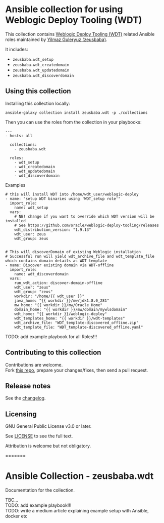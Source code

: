 # Ansible collection for using Weblogic Deploy Tooling (WDT)  

This collection contains [Weblogic Deploy Tooling (WDT)](https://github.com/oracle/weblogic-deploy-tooling) related Ansible roles maintained by [Yilmaz Guleryuz (zeusbaba)](https://beerstorm.net).  

It includes:  
- `zeusbaba.wdt_setup`  
- `zeusbaba.wdt_createdomain`    
- `zeusbaba.wdt_updatedomain`  
- `zeusbaba.wdt_discoverdomain`  


## Using this collection

Installing this collection locally:  
```
ansible-galaxy collection install zeusbaba.wdt -p ./collections  
```  
  
Then you can use the roles from the collection in your playbooks:  
```
---
- hosts: all

  collections:
    - zeusbaba.wdt

  roles:
    - wdt_setup
    - wdt_createdomain
    - wdt_updatedomain  
    - wdt_discoverdomain
```

Examples  
```
# this will install WDT into /home/wdt_user/weblogic-deploy  
- name: "setup WDT binaries using 'WDT_setup role'"
  import_role:
    name: wdt_setup
  vars:
    # NB! change if you want to override which WDT version will be installed
    # See https://github.com/oracle/weblogic-deploy-tooling/releases
    wdt_distribution_version: "1.9.13"
    wdt_user: zeus
    wdt_group: zeus
    

# This will discoverDomain of existing Weblogic installation    
# Successful run will yield wdt_archive_file and wdt_template_file which contains domain details as WDT template  
- name: Discover existing domain via WDT-offline
  import_role:
    name: wdt_discoverdomain
  vars:
    run_wdt_action: discover-domain-offline
    wdt_user: "zeus"
    wdt_group: "zeus"
    workdir: "/home/{{ wdt_user }}"
    java_home: "{{ workdir }}/mw/jdk1.8.0_281"
    mw_home: "{{ workdir }}/mw/Oracle_Home"
    domain_home: "{{ workdir }}/mw/domain/mywlsdomain"
    wdt_home: "{{ workdir }}/weblogic-deploy"
    wdt_templates_home: "{{ workdir }}/wdt-templates"
    wdt_archive_file: "WDT_template-discovered_offline.zip"
    wdt_template_file: "WDT_template-discovered_offline.yaml"

```

TODO: add example playbook for all Roles!!!  


## Contributing to this collection

Contributions are welcome.  
Fork [this repo](https://github.com/zeusbaba/ansible-collection-wdt), prepare your changes/fixes, then send a pull request.  


## Release notes

See the [changelog](https://github.com/ansible-collections/REPONAMEHERE/tree/main/CHANGELOG.rst).

## Licensing

GNU General Public License v3.0 or later.

See [LICENSE](https://www.gnu.org/licenses/gpl-3.0.txt) to see the full text.  

Attribution is welcome but not obligatory.  

=======
# Ansible Collection - zeusbaba.wdt

Documentation for the collection.

TBC...  
TODO: add example playbook!!!  
TODO: write a medium article explaining example setup with Ansible, docker etc  
